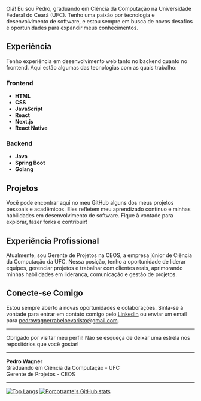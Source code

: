 
Olá! Eu sou Pedro, graduando em Ciência da Computação na Universidade Federal do Ceará (UFC). Tenho uma paixão por tecnologia e desenvolvimento de software, e estou sempre em busca de novos desafios e oportunidades para expandir meus conhecimentos.

## Experiência

Tenho experiência em desenvolvimento web tanto no backend quanto no frontend. Aqui estão algumas das tecnologias com as quais trabalho:

### Frontend
- **HTML**
- **CSS**
- **JavaScript**
- **React**
- **Next.js**
- **React Native**

### Backend
- **Java**
- **Spring Boot**
- **Golang**

## Projetos

Você pode encontrar aqui no meu GitHub alguns dos meus projetos pessoais e acadêmicos. Eles refletem meu aprendizado contínuo e minhas habilidades em desenvolvimento de software. Fique à vontade para explorar, fazer forks e contribuir!

## Experiência Profissional

Atualmente, sou Gerente de Projetos na CEOS, a empresa júnior de Ciência da Computação da UFC. Nessa posição, tenho a oportunidade de liderar equipes, gerenciar projetos e trabalhar com clientes reais, aprimorando minhas habilidades em liderança, comunicação e gestão de projetos.

## Conecte-se Comigo

Estou sempre aberto a novas oportunidades e colaborações. Sinta-se à vontade para entrar em contato comigo pelo [LinkedIn](https://www.linkedin.com/in/pedro-wagner-rabelo-evaristo-70656a26a/) ou enviar um email para pedrowagnerrabeloevaristo@gmail.com.

---

Obrigado por visitar meu perfil! Não se esqueça de deixar uma estrela nos repositórios que você gostar!

---

**Pedro Wagner**  
Graduando em Ciência da Computação - UFC  
Gerente de Projetos - CEOS

---
[![Top Langs](https://github-readme-stats.vercel.app/api/top-langs/?username=porcotrante)](https://github.com/anuraghazra/github-readme-stats)
[![Porcotrante's GitHub stats](https://github-readme-stats.vercel.app/api?username=porcotrante)](https://github.com/anuraghazra/github-readme-stats)
